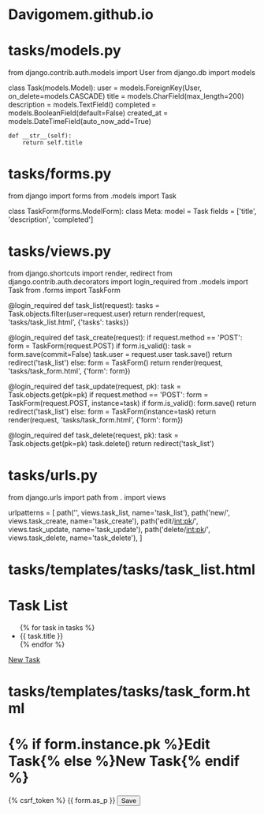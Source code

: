 # Davigomem.github.io
# tasks/models.py
from django.contrib.auth.models import User
from django.db import models

class Task(models.Model):
    user = models.ForeignKey(User, on_delete=models.CASCADE)
    title = models.CharField(max_length=200)
    description = models.TextField()
    completed = models.BooleanField(default=False)
    created_at = models.DateTimeField(auto_now_add=True)

    def __str__(self):
        return self.title

# tasks/forms.py
from django import forms
from .models import Task

class TaskForm(forms.ModelForm):
    class Meta:
        model = Task
        fields = ['title', 'description', 'completed']

# tasks/views.py
from django.shortcuts import render, redirect
from django.contrib.auth.decorators import login_required
from .models import Task
from .forms import TaskForm

@login_required
def task_list(request):
    tasks = Task.objects.filter(user=request.user)
    return render(request, 'tasks/task_list.html', {'tasks': tasks})

@login_required
def task_create(request):
    if request.method == 'POST':
        form = TaskForm(request.POST)
        if form.is_valid():
            task = form.save(commit=False)
            task.user = request.user
            task.save()
            return redirect('task_list')
    else:
        form = TaskForm()
    return render(request, 'tasks/task_form.html', {'form': form})

@login_required
def task_update(request, pk):
    task = Task.objects.get(pk=pk)
    if request.method == 'POST':
        form = TaskForm(request.POST, instance=task)
        if form.is_valid():
            form.save()
            return redirect('task_list')
    else:
        form = TaskForm(instance=task)
    return render(request, 'tasks/task_form.html', {'form': form})

@login_required
def task_delete(request, pk):
    task = Task.objects.get(pk=pk)
    task.delete()
    return redirect('task_list')

# tasks/urls.py
from django.urls import path
from . import views

urlpatterns = [
    path('', views.task_list, name='task_list'),
    path('new/', views.task_create, name='task_create'),
    path('edit/<int:pk>/', views.task_update, name='task_update'),
    path('delete/<int:pk>/', views.task_delete, name='task_delete'),
]

# tasks/templates/tasks/task_list.html
<!DOCTYPE html>
<html>
<head>
    <title>Task List</title>
</head>
<body>
    <h1>Task List</h1>
    <ul>
        {% for task in tasks %}
        <li>{{ task.title }}</li>
        {% endfor %}
    </ul>
    <a href="{% url 'task_create' %}">New Task</a>
</body>
</html>

# tasks/templates/tasks/task_form.html
<!DOCTYPE html>
<html>
<head>
    <title>{% if form.instance.pk %}Edit Task{% else %}New Task{% endif %}</title>
</head>
<body>
    <h1>{% if form.instance.pk %}Edit Task{% else %}New Task{% endif %}</h1>
    <form method="post">
        {% csrf_token %}
        {{ form.as_p }}
        <button type="submit">Save</button>
    </form>
</body>
</html>
